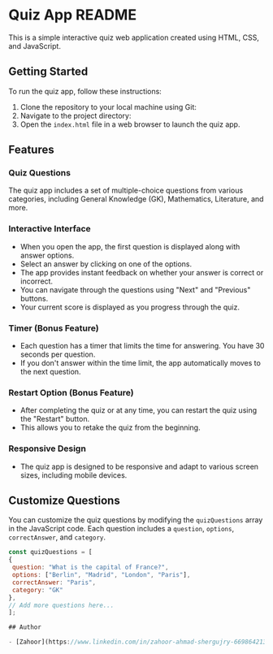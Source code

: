 # Quiz App README

This is a simple interactive quiz web application created using HTML, CSS, and JavaScript.

## Getting Started

To run the quiz app, follow these instructions:

1. Clone the repository to your local machine using Git:
2. Navigate to the project directory:
3. Open the `index.html` file in a web browser to launch the quiz app.

## Features

### Quiz Questions

The quiz app includes a set of multiple-choice questions from various categories, including General Knowledge (GK), Mathematics, Literature, and more.

### Interactive Interface

- When you open the app, the first question is displayed along with answer options.
- Select an answer by clicking on one of the options.
- The app provides instant feedback on whether your answer is correct or incorrect.
- You can navigate through the questions using "Next" and "Previous" buttons.
- Your current score is displayed as you progress through the quiz.

### Timer (Bonus Feature)

- Each question has a timer that limits the time for answering. You have 30 seconds per question.
- If you don't answer within the time limit, the app automatically moves to the next question.

### Restart Option (Bonus Feature)

- After completing the quiz or at any time, you can restart the quiz using the "Restart" button.
- This allows you to retake the quiz from the beginning.

### Responsive Design

- The quiz app is designed to be responsive and adapt to various screen sizes, including mobile devices.

## Customize Questions

You can customize the quiz questions by modifying the `quizQuestions` array in the JavaScript code. Each question includes a `question`, `options`, `correctAnswer`, and `category`.

```javascript
const quizQuestions = [
{
 question: "What is the capital of France?",
 options: ["Berlin", "Madrid", "London", "Paris"],
 correctAnswer: "Paris",
 category: "GK"
},
// Add more questions here...
];

## Author

- [Zahoor](https://www.linkedin.com/in/zahoor-ahmad-shergujry-669864213/)https://www.linkedin.com/in/zahoor-ahmad-shergujry-669864213/)

